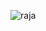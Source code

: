 <section class ="my-auto py-auto">
<p>


  <a> 
<img src="https://readme-typing-svg.herokuapp.com/?font=Caveat&size=36&color=986960&center=true&vCenter=true&lines=Hi+%2C+I%27m+Raja+Belhadj+Romdhane;💻+I%27m+a+Full+stack+developer;" align="left" alt="raja" />
  
  </a>
</p>
